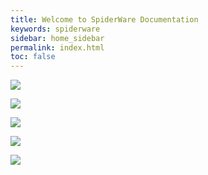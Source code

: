 ```yaml
---
title: Welcome to SpiderWare Documentation
keywords: spiderware
sidebar: home_sidebar
permalink: index.html
toc: false
---
```


<a href="userguide_overview.html"><img src="images/home/userguide.jpg"></a>

<a href="api_overview.html"><img src="images/home/api.jpg"></a>

<a href="html5players_ersoverview.html"><img src="images/home/html5.jpg"></a>

<a href="emscloud_overview.html"><img src="images/home/emsoncloud.jpg"></a>

<a href="evowebservices_overview.html"><img src="images/home/evowebservices.jpg"></a>

